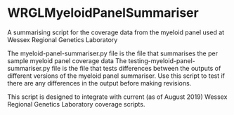 # WRGLMyeloidPanelSummariser
A summarising script for the coverage data from the myeloid panel used at Wessex Regional Genetics Laboratory

The myeloid-panel-summariser.py file is the file that summarises the per sample myeloid panel coverage data
The testing-myeloid-panel-summariser.py file is the file that tests differences between the outputs of different versions of the myeloid panel summariser. Use this script to test if there are any differences in the output before making revisions.

This script is designed to integrate with current (as of August 2019) Wessex Regional Genetics Laboratory coverage scripts.
